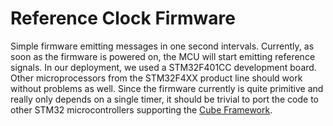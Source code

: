 # Reference Clock Firmware

Simple firmware emitting messages in one second intervals. Currently, as soon as the firmware is
powered on, the MCU will start emitting reference signals.  In our deployment, we used a STM32F401CC
development board. Other microprocessors from the STM32F4XX product line should work without
problems as well.  Since the firmware currently is quite primitive and really only depends on a
single timer, it should be trivial to port the code to other STM32 microcontrollers supporting the
[Cube Framework](https://www.st.com/en/development-tools/stm32cubemx.html).

